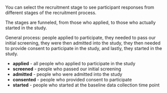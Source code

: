 You can select the recruitment stage to see participant responses from different
stages of the recruitment process.   

The stages are funneled, from those who applied, to those who actually started
in the study.    

General process: people applied to participate, they needed to pass our initial
screening, they were then admitted into the study, they then needed to provide
consent to participate in the study, and lastly, they started in the study.    


- **applied** - all people who applied to participate in the study
- **screened** - people who passed our initial screening  
- **admitted** - people who were admitted into the study
- **consented** - people who provided consent to participate  
- **started** - people who started at the baseline data collection time point  


